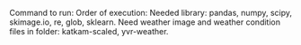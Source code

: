 Command to run:
Order of execution:
Needed library: pandas, numpy, scipy, skimage.io, re, glob, sklearn.
Need weather image and weather condition files in folder: katkam-scaled, yvr-weather.
